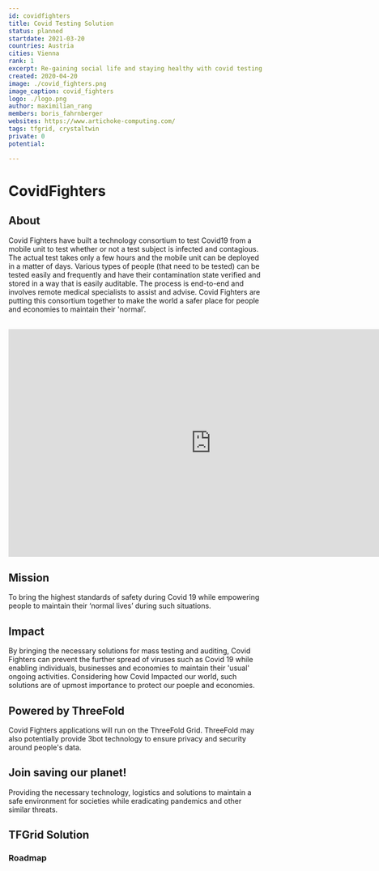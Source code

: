 ```yaml
---
id: covidfighters
title: Covid Testing Solution
status: planned
startdate: 2021-03-20
countries: Austria
cities: Vienna
rank: 1
excerpt: Re-gaining social life and staying healthy with covid testing solution on Crystal Twin.
created: 2020-04-20
image: ./covid_fighters.png
image_caption: covid_fighters
logo: ./logo.png
author: maximilian_rang
members: boris_fahrnberger
websites: https://www.artichoke-computing.com/
tags: tfgrid, crystaltwin
private: 0
potential:

---
```


# CovidFighters

## About

Covid Fighters have built a technology consortium to test Covid19 from a mobile unit to test whether or not a test subject is infected and contagious. The actual test takes only a few hours and the mobile unit can be deployed in a matter of days.
Various types of people (that need to be tested) can be tested easily and frequently and have their contamination state verified and stored in a way that is easily auditable. The process is end-to-end and involves remote medical specialists to assist and advise. Covid Fighters are putting this consortium together to make the world a safer place for people and economies to maintain their 'normal’.

<BR>

<iframe src="https://player.vimeo.com/video/412336565" width="800" height="450" frameborder="0" allow="autoplay; fullscreen" allowfullscreen></iframe>

<BR>


## Mission

To bring the highest standards of safety during Covid 19 while empowering people to maintain their ‘normal lives’ during such situations.

## Impact

By bringing the necessary solutions for mass testing and auditing, Covid Fighters can prevent the further spread of viruses such as Covid 19 while enabling individuals, businesses and economies to maintain their 'usual' ongoing activities. Considering how Covid Impacted our world, such solutions are of upmost importance to protect our poeple and economies.

## Powered by ThreeFold

Covid Fighters applications will run on the ThreeFold Grid. ThreeFold may also potentially provide 3bot technology to ensure privacy and security around people's data.

## Join saving our planet!

Providing the necessary technology, logistics and solutions to maintain a safe environment for societies while eradicating pandemics and other similar threats.

## TFGrid Solution

### Roadmap


